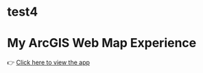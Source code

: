 # test4
# My ArcGIS Web Map Experience

👉 [Click here to view the app](d79edd6e54bb45119099a975a6f073c9)
